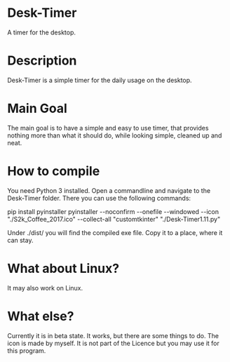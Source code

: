 # Desk-Timer
 A timer for the desktop.
 
# Description
 Desk-Timer is a simple timer for the daily usage on the desktop.

# Main Goal
 The main goal is to have a simple and easy to use timer, that provides nothing more than what it should do, while looking simple, cleaned up and neat.

# How to compile
 You need Python 3 installed. Open a commandline and navigate to the Desk-Timer folder. There you can use the following commands:
 
 pip install pyinstaller
 pyinstaller --noconfirm --onefile --windowed --icon "./S2k_Coffee_2017.ico" --collect-all "customtkinter"  "./Desk-Timer1.11.py"
 
 Under ./dist/ you will find the compiled exe file. Copy it to a place, where it can stay.
 
# What about Linux?
  It may also work on Linux.

# What else?
 Currently it is in beta state. It works, but there are some things to do.
 The icon is made by myself. It is not part of the Licence but you may use it for this program.
